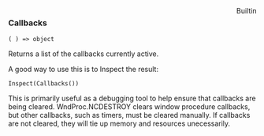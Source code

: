 <div style="float:right"><span class="builtin">Builtin</span></div>

### Callbacks

``` suneido
( ) => object
```

Returns a list of the callbacks currently active.

A good way to use this is to Inspect the result:

``` suneido
Inspect(Callbacks())
```

This is primarily useful as a debugging tool to help ensure that callbacks are being cleared.
WndProc.NCDESTROY clears window procedure callbacks,
but other callbacks, such as timers, must be cleared manually.
If callbacks are not cleared, they will tie up memory and resources unecessarily.